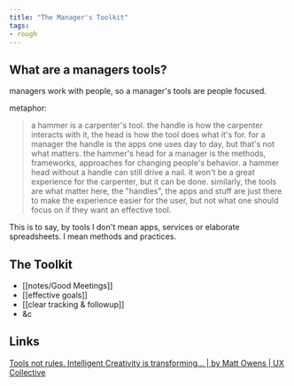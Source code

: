 ```yaml
---
title: "The Manager's Toolkit"
tags:
- rough
---
```


## What are a managers tools?

managers work with people, so a manager's tools are people focused.

metaphor:
> a hammer is a carpenter's tool. the handle is how the carpenter interacts with it, the head is how the tool does what it's for. for a manager the handle is the apps one uses day to day, but that's not what matters. the hammer's head for a manager is the methods, frameworks, approaches for changing people's behavior. a hammer head without a handle can still drive a nail. it won't be a great experience for the carpenter, but it can be done. similarly, the tools are what matter here, the "handles", the apps and stuff are just there to make the experience easier for the user, but not what one should focus on if they want an effective tool.

This is to say, by tools I don't mean apps, services or elaborate spreadsheets. I mean methods and practices.

## The Toolkit


- [[notes/Good Meetings]]
- [[effective goals]]
- [[clear tracking & followup]]
- &c

## Links

[Tools not rules. Intelligent Creativity is transforming… | by Matt Owens | UX Collective](https://uxdesign.cc/tools-not-rules-9daef895aab7)
